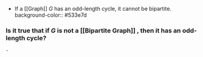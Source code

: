 - If a [[Graph]] $G$ has an odd-length cycle, it cannot be bipartite.
  background-color:: #533e7d
### Is it true that if $G$ is not a [[Bipartite Graph]] , then it has an odd-length cycle?
	-
